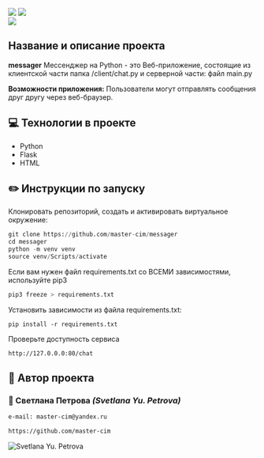 ![](https://img.shields.io/badge/Python-3.7.5-blue) 
![](https://img.shields.io/badge/Flask-2.2.26-green)  
![](https://img.shields.io/badge/HTML-3.8-yellow)  
## Название и описание проекта
**messager**
Мессенджер на Python - это Веб-приложение, состоящие из клиентской части папка /client/chat.py и серверной части: файл main.py

**Возможности приложения:**
Пользователи могут отправлять сообщения друг другу через веб-браузер.

## :computer: Технологии в проекте
- Python  
- Flask  
- HTML

## :pencil2: Инструкции по запуску
Клонировать репозиторий, создать и активировать виртуальное окружение:

 ```python
 git clone https://github.com/master-cim/messager
 cd messager
 python -m venv venv
 source venv/Scripts/activate
 ```
Если вам нужен файл requirements.txt со ВСЕМИ зависимостями, используйте pip3
 ```python
 pip3 freeze > requirements.txt
```
Установить зависимости из файла requirements.txt:
 ```
 pip install -r requirements.txt
 ```
Проверьте доступность сервиса  
 ```html
 http://127.0.0.0:80/chat
 ```

## :bust_in_silhouette: Автор проекта  
### :small_orange_diamond: Светлана  Петрова _(Svetlana Yu. Petrova)_  
 ```html
 e-mail: master-cim@yandex.ru
 ```
 ```html
 https://github.com/master-cim
 ```
![Svetlana Yu. Petrova](https://sun9-69.userapi.com/s/v1/ig2/xnnSHqXZgIfndCNtTIc6uvOkDxJpBby-YbjsRuwBUMRWD3i70InOYiPjQ2S-7AX74uYWWXo6CYDZbjkFCPGr7Wtl.jpg?size=319x319&quality=96&type=album "Svetlana Yu. Petrova")